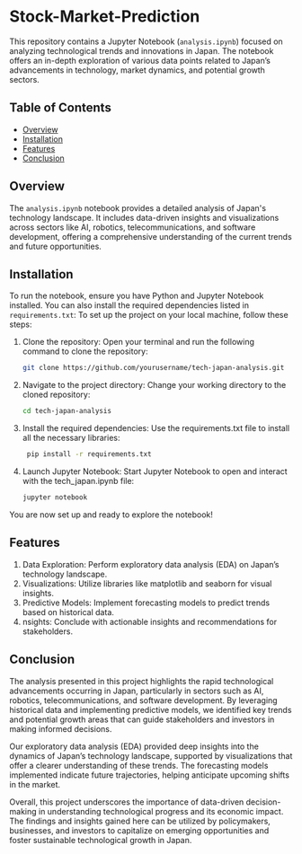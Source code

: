 # Stock-Market-Prediction

This repository contains a Jupyter Notebook (`analysis.ipynb`) focused on analyzing technological trends and innovations in Japan. The notebook offers an in-depth exploration of various data points related to Japan’s advancements in technology, market dynamics, and potential growth sectors.

## Table of Contents

- [Overview](#overview)
- [Installation](#installation)
- [Features](#features)
- [Conclusion](#conclusion)

## Overview

The `analysis.ipynb` notebook provides a detailed analysis of Japan's technology landscape. It includes data-driven insights and visualizations across sectors like AI, robotics, telecommunications, and software development, offering a comprehensive understanding of the current trends and future opportunities.

## Installation
To run the notebook, ensure you have Python and Jupyter Notebook installed. You can also install the required dependencies listed in `requirements.txt`:
To set up the project on your local machine, follow these steps:

1. Clone the repository:
   Open your terminal and run the following command to clone the repository:
   ```bash
   git clone https://github.com/yourusername/tech-japan-analysis.git

2. Navigate to the project directory: Change your working directory to the cloned repository:
   ```bash
   cd tech-japan-analysis
   
3. Install the required dependencies: Use the requirements.txt file to install all the necessary libraries:
   ```bash
    pip install -r requirements.txt
   
4. Launch Jupyter Notebook: Start Jupyter Notebook to open and interact with the tech_japan.ipynb file:
    ```bash
    jupyter notebook
You are now set up and ready to explore the notebook!

## Features

1. Data Exploration: Perform exploratory data analysis (EDA) on Japan’s technology landscape.
2. Visualizations: Utilize libraries like matplotlib and seaborn for visual insights.
3. Predictive Models: Implement forecasting models to predict trends based on historical data.
4. nsights: Conclude with actionable insights and recommendations for stakeholders.

## Conclusion

The analysis presented in this project highlights the rapid technological advancements occurring in Japan, particularly in sectors such as AI, robotics, telecommunications, and software development. By leveraging historical data and implementing predictive models, we identified key trends and potential growth areas that can guide stakeholders and investors in making informed decisions.

Our exploratory data analysis (EDA) provided deep insights into the dynamics of Japan’s technology landscape, supported by visualizations that offer a clearer understanding of these trends. The forecasting models implemented indicate future trajectories, helping anticipate upcoming shifts in the market.

Overall, this project underscores the importance of data-driven decision-making in understanding technological progress and its economic impact. The findings and insights gained here can be utilized by policymakers, businesses, and investors to capitalize on emerging opportunities and foster sustainable technological growth in Japan.
